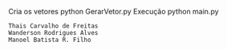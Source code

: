 Cria os vetores python GerarVetor.py
Execução python main.py


    Thais Carvalho de Freitas
    Wanderson Rodrigues Alves
    Manoel Batista R. Filho
